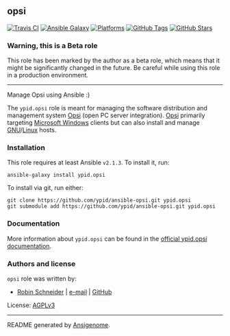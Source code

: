 ## opsi

<!-- This file was generated by Ansigenome. Do not edit this file directly but
     instead have a look at the files in the ./meta/ directory. -->

[![Travis CI](http://img.shields.io/travis/ypid/ansible-opsi.svg?style=flat)](http://travis-ci.org/ypid/ansible-opsi)
[![Ansible Galaxy](http://img.shields.io/badge/galaxy-ypid.opsi-660198.svg?style=flat)](https://galaxy.ansible.com/ypid/opsi)
[![Platforms](http://img.shields.io/badge/platforms-ubuntu%20/%20univention-lightgrey.svg?style=flat)](#)
[![GitHub Tags](https://img.shields.io/github/tag/ypid/ansible-opsi.svg)](https://github.com/ypid/ansible-opsi)
[![GitHub Stars](https://img.shields.io/github/stars/ypid/ansible-opsi.svg)](https://github.com/ypid/ansible-opsi)

### Warning, this is a Beta role

This role has been marked by the author as a beta role, which means that it
might be significantly changed in the future. Be careful while using this role
in a production environment.

***

Manage Opsi using Ansible :)

The `ypid.opsi` role is meant for managing the software distribution and
management system [Opsi][] (open PC server integration). [Opsi][] primarily
targeting [Microsoft Windows][] clients but can also install and manage
[GNU][]/[Linux][] hosts.

[Opsi]: https://en.wikipedia.org/wiki/Opsi
[Microsoft Windows]: https://en.wikipedia.org/wiki/Microsoft_Windows
[GNU]: https://en.wikipedia.org/wiki/GNU_Project
[Linux]: https://en.wikipedia.org/wiki/Linux

### Installation

This role requires at least Ansible `v2.1.3`. To install it, run:

```Shell
ansible-galaxy install ypid.opsi
```

To install via git, run either:

```Shell
git clone https://github.com/ypid/ansible-opsi.git ypid.opsi
git submodule add https://github.com/ypid/ansible-opsi.git ypid.opsi
```

### Documentation

More information about `ypid.opsi` can be found in the
[official ypid.opsi documentation](https://ypid-ansible-roles.readthedocs.io/en/latest/ansible/roles/ansible-opsi/docs/).






### Authors and license

`opsi` role was written by:

- [Robin Schneider](https://me.ypid.de/) | [e-mail](mailto:ypid@riseup.net) | [GitHub](https://github.com/ypid)

License: [AGPLv3](https://tldrlegal.com/license/gnu-affero-general-public-license-v3-%28agpl-3.0%29)

***

README generated by [Ansigenome](https://github.com/nickjj/ansigenome/).
